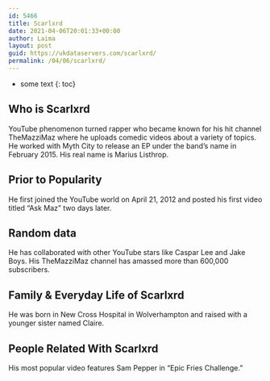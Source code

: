 ```yaml
---
id: 5466
title: Scarlxrd
date: 2021-04-06T20:01:33+00:00
author: Laima
layout: post
guid: https://ukdataservers.com/scarlxrd/
permalink: /04/06/scarlxrd/
---
```


* some text
{: toc}


## Who is Scarlxrd
                  
                  
                  
YouTube phenomenon turned rapper who became known for his hit channel TheMazziMaz where he uploads comedic videos about a variety of topics. He worked with Myth City to release an EP under the band&#8217;s name in February 2015. His real name is Marius Listhrop. 
                  
              
            
              
            
                
                
                
## Prior to Popularity
                  
                  
                  
He first joined the YouTube world on April 21, 2012 and posted his first video titled &#8220;Ask Maz&#8221; two days later. 
                  
              
            
              
            
                
                
                
## Random data
                  
                  
                  
He has collaborated with other YouTube stars like Caspar Lee and Jake Boys. His TheMazziMaz channel has amassed more than 600,000 subscribers. 
                  
              
            
              
            
                
                
                
## Family & Everyday Life of Scarlxrd
                  
                  
                  
He was born in New Cross Hospital in Wolverhampton and raised with a younger sister named Claire. 
                  
              
            
              
            
                
                
                
## People Related With Scarlxrd
                  
                  
                  
His most popular video features Sam Pepper in &#8220;Epic Fries Challenge.&#8221; 
                  
              
            
              
            
                
              
            
              
              
            
            
              
            
          
          
          